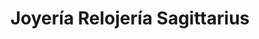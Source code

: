 ---
title: "Joyería Relojería Sagittarius"
url: /jinotega/joyeria-relojeria-sagittarius/
shop: joyería
---